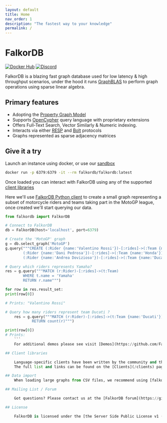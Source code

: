 ```yaml
---
layout: default
title: Home
nav_order: 1
description: "The fastest way to your knowledge"
permalink: /
---
```


# FalkorDB

[![Docker Hub](https://img.shields.io/docker/pulls/falkordb/falkordb?label=Docker)](https://hub.docker.com/r/falkordb/falkordb/)
[![Discord](https://img.shields.io/discord/1146782921294884966?style=flat-square)](https://discord.gg/ErBEqN9E)

FalkorDB is a blazing fast graph database used for low latency & high throughput scenarios, under the hood it runs [GraphBLAS](http://faculty.cse.tamu.edu/davis/GraphBLAS.html)  to perform graph operations using sparse linear algebra.

## Primary features

* Adopting the [Property Graph Model](https://github.com/opencypher/openCypher/blob/master/docs/property-graph-model.adoc)
* Supports [OpenCypher](http://www.opencypher.org/) query language with proprietary extensions
* Offers Full-Text Search, Vector Similarly & Numeric indexing.
* Interacts via either [RESP](https://redis.io/docs/reference/protocol-spec/) and [Bolt](https://en.wikipedia.org/wiki/Bolt_(network_protocol)) protocols
* Graphs represented as sparse adjacency matrices


## Give it a try

Launch an instance using docker, or use our [sandbox](https://cloud.falkordb.com/sandbox)

```sh
docker run -p 6379:6379 -it --rm falkordb/falkordb:latest
```

Once loaded you can interact with FalkorDB using any of the supported [client libraries](https://github.com/falkorDB/falkordb#Client-libraries)

Here we'll use [FalkorDB Python client](https://pypi.org/project/FalkorDB/) to create a small graph representing a subset of motorcycle riders and teams taking part in the MotoGP league, once created we'll start querying our data.

```python
from falkordb import FalkorDB

# Connect to FalkorDB
db = FalkorDB(host='localhost', port=6379)

# Create the 'MotoGP' graph
g = db.select_graph('MotoGP')
g.query("""CREATE (:Rider {name:'Valentino Rossi'})-[:rides]->(:Team {name:'Yamaha'}),
        (:Rider {name:'Dani Pedrosa'})-[:rides]->(:Team {name:'Honda'}),
        (:Rider {name:'Andrea Dovizioso'})-[:rides]->(:Team {name:'Ducati'})""")

# Query which riders represents Yamaha?
res = g.query("""MATCH (r:Rider)-[:rides]->(t:Team)
        WHERE t.name = 'Yamaha'
        RETURN r.name""")

for row in res.result_set:
print(row[0])

# Prints: "Valentino Rossi"

# Query how many riders represent team Ducati ?
    res = g.query("""MATCH (r:Rider)-[:rides]->(t:Team {name:'Ducati'})
            RETURN count(r)""")

print(row[0])
# Prints:
    ```
    For additional demos please see visit [Demos](https://github.com/FalkorDB/demos).

## Client libraries

    Language-specific clients have been written by the community and the FalkorDB team.
    The full list and links can be found on the [Clients](/clients) page.

## Data import
    When loading large graphs from CSV files, we recommend using [falkordb-bulk-loader](https://github.com/falkordb/falkordb-bulk-loader)

## Mailing List / Forum

    Got questions? Please contact us at the [FalkorDB forum](https://github.com/FalkorDB/FalkorDB/discussions).

## License

    FalkorDB is licensed under the [the Server Side Public License v1 (SSPLv1)](https://github.com/FalkorDB/FalkorDB/blob/master/LICENSE.txt).
